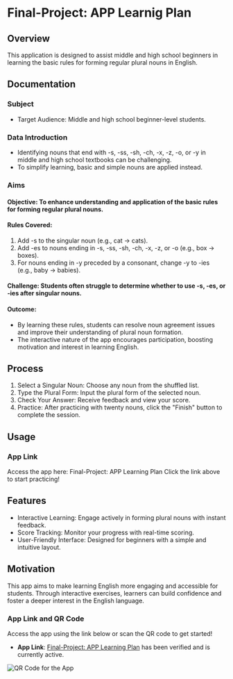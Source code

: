 # Final-Project: APP Learnig Plan

## Overview
This application is designed to assist middle and high school beginners in learning the basic rules for forming regular plural nouns in English.

## Documentation
### Subject
* Target Audience: Middle and high school beginner-level students.
### Data Introduction
* Identifying nouns that end with -s, -ss, -sh, -ch, -x, -z, -o, or -y in middle and high school textbooks can be challenging.
* To simplify learning, basic and simple nouns are applied instead.
### Aims
#### Objective: To enhance understanding and application of the basic rules for forming regular plural nouns.
#### Rules Covered:
1. Add -s to the singular noun (e.g., cat → cats).
2. Add -es to nouns ending in -s, -ss, -sh, -ch, -x, -z, or -o (e.g., box → boxes).
3. For nouns ending in -y preceded by a consonant, change -y to -ies (e.g., baby → babies).
#### Challenge: Students often struggle to determine whether to use -s, -es, or -ies after singular nouns.
#### Outcome:
* By learning these rules, students can resolve noun agreement issues and improve their understanding of plural noun formation.
* The interactive nature of the app encourages participation, boosting motivation and interest in learning English.
## Process
1. Select a Singular Noun: Choose any noun from the shuffled list.
2. Type the Plural Form: Input the plural form of the selected noun.
3. Check Your Answer: Receive feedback and view your score.
4. Practice: After practicing with twenty nouns, click the "Finish" button to complete the session.
## Usage
### App Link
Access the app here: Final-Project: APP Learning Plan
Click the link above to start practicing!
## Features
* Interactive Learning: Engage actively in forming plural nouns with instant feedback.
* Score Tracking: Monitor your progress with real-time scoring.
* User-Friendly Interface: Designed for beginners with a simple and intuitive layout.
## Motivation
This app aims to make learning English more engaging and accessible for students. Through interactive exercises, learners can build confidence and foster a deeper interest in the English language.

### App Link and QR Code

Access the app using the link below or scan the QR code to get started!

- **App Link**: [Final-Project: APP Learning Plan](https://kwon24.streamlit.app/) has been verified and is currently active.

![QR Code for the App](https://raw.githubusercontent.com/yourusername/yourrepository/main/path-to-qr-code.png)

